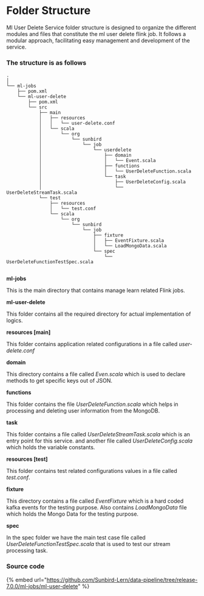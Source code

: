 # Folder Structure

Ml User Delete Service folder structure is designed to organize the different modules and files that constitute the ml user delete flink job. It follows a modular approach, facilitating easy management and development of the service.

### The structure is as follows

```
.  
│
└── ml-jobs
    ├── pom.xml
    └── ml-user-delete
        ├── pom.xml
        └── src
            ├── main
            │   ├── resources
            │   │   └── user-delete.conf
            │   └── scala
            │       └── org
            │           └── sunbird
            │               └── job
            │                   └── userdelete
            │                       ├── domain
            │                       │   └── Event.scala
            │                       ├── functions
            │                       │   └── UserDeleteFunction.scala
            │                       └── task
            │                           ├── UserDeleteConfig.scala
            │                           └── UserDeleteStreamTask.scala                           
            └── test
                ├── resources
                │   └── test.conf
                └── scala
                    └── org
                        └── sunbird
                            └── job
                                ├── fixture
                                │   ├── EventFixture.scala
                                │   └── LoadMongoData.scala
                                └── spec
                                    └── UserDeleteFunctionTestSpec.scala
       
```

**ml-jobs**&#x20;

This is the main directory that contains manage learn related Flink jobs.

**ml-user-delete**

This folder contains all the required directory for actual implementation of logics.&#x20;

**resources \[main]**

This folder contains application related configurations in a file called _user-delete.conf_

**domain**

This directory contains a file called _Even.scala_ which is used to declare methods to get specific keys out of JSON.

**functions**

This folder contains the file _UserDeleteFunction.scala_ which helps in processing and deleting user information from the MongoDB.

**task**

This folder contains a file called _UserDeleteStreamTask.scala_ which is an entry point for this service. and another file called _UserDeleteConfig.scala_ which holds the variable constants.

**resources \[test]**

This folder contains test related configurations values in a file called _test.conf_. &#x20;

**fixture**

This directory contains a file called _EventFixture_ which is  a hard coded kafka events for the testing purpose. Also contains _LoadMongoData_ file which holds the Mongo Data for the testing purpose.

**spec**

In the spec folder we have the main test case file called _UserDeleteFunctionTestSpec.scala_ that is used to test our stream processing task.

### **Source code**

{% embed url="https://github.com/Sunbird-Lern/data-pipeline/tree/release-7.0.0/ml-jobs/ml-user-delete" %}
